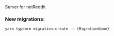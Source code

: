 Server for notReddit

### New migrations:

```bash
yarn typeorm migration:create -n {MigrationName}
```
